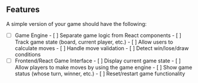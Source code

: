 ## Features

A simple version of your game should have the following:
- [ ] Game Engine
      - [ ] Separate game logic from React components
      - [ ] Track game state (board, current player, etc.)
      - [ ] Allow users to calculate moves
      - [ ] Handle move validation
      - [ ] Detect win/lose/draw conditions
- [ ] Frontend/React Game Interface
      - [ ] Display current game state
      - [ ] Allow players to make moves by using the game engine
      - [ ] Show game status (whose turn, winner, etc.)
      - [ ] Reset/restart game functionality